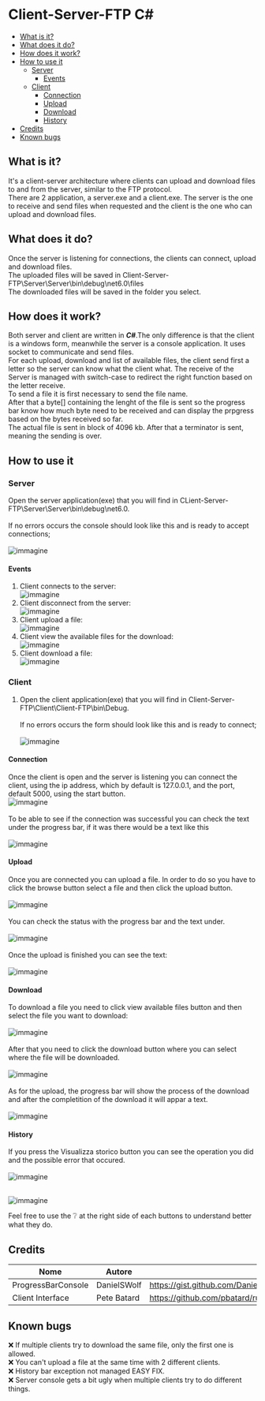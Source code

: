 # Client-Server-FTP C#
- [What is it?](#what-is-it-)
- [What does it do?](#what-does-it-do-)
- [How does it work?](#how-does-it-work-)
- [How to use it](#how-to-use-it)
  * [Server](#server)
    + [Events](#events)
  * [Client](#client)
    + [Connection](#connection)
    + [Upload](#upload)
    + [Download](#download)
    + [History](#history)
- [Credits](#credits)
- [Known bugs](#known-bugs)

## What is it?
It's a client-server architecture where clients can upload and download files to and from the server, similar to the FTP protocol. <br>
There are 2 application, a server.exe and a client.exe. The server is the one to receive and send files when requested and the client is the one
who can upload and download files.

## What does it do?

Once the server is listening for connections, the clients can connect, upload and download files. <br>
The uploaded files will be saved in Client-Server-FTP\Server\Server\bin\debug\net6.0\files <br>
The downloaded files will be saved in the folder you select.

## How does it work?

Both server and client are written in ___C#___.The only difference is that the client is a windows form, meanwhile the server is a console application. It uses socket to communicate and send files.<br>
For each upload, download and list of available files, the client send first a letter so the server can know what the client what. The receive of the 
Server is managed with switch-case to redirect the right function based on the letter receive.<br>
To send a file it is first necessary to send the file name. <br>After that a byte[] containing the lenght of the file is sent so the progress bar know how much 
byte need to be received and can display the prpgress based on the bytes received so far. <br>
The actual file is sent in block of 4096 kb. After that a terminator is sent, meaning the sending is over.




## How to use it

### Server
Open the server application(exe) that you will find in CLient-Server-FTP\Server\Server\bin\debug\net6.0.<br><br>
If no errors occurs the console should look like this and is ready to accept connections;<br><br>
![immagine](https://user-images.githubusercontent.com/114228291/205443416-5f4a2595-648b-43d2-8513-800561568483.png)
#### Events
1. Client connects to the server: <br>
  ![immagine](https://user-images.githubusercontent.com/114228291/205443550-a13e4d11-38c2-4768-8287-03286fe58d6a.png)
2. Client disconnect from the server:<br>
![immagine](https://user-images.githubusercontent.com/114228291/205443587-1409c0d4-7b25-4490-b7e4-9a40fc1a145c.png)
3. Client upload a file: <br>
![immagine](https://user-images.githubusercontent.com/114228291/205443645-b29468c9-d2b9-46fc-a69f-7816818053b1.png)
4. Client view the available files for the download: <br>
![immagine](https://user-images.githubusercontent.com/114228291/205443758-569cb81f-6c08-4ca2-94e2-a0c7ce7e036d.png)
5. Client download a file: <br>
![immagine](https://user-images.githubusercontent.com/114228291/205443797-6b60812f-49eb-407e-a1f4-e3ab3bd77940.png)


### Client
1) Open the client application(exe) that you will find in Client-Server-FTP\Client\Client-FTP\bin\Debug.<br><br>
If no errors occurs the form should look like this and is ready to connect;<br><br>
![immagine](https://user-images.githubusercontent.com/114228291/205442738-02358ad6-0a90-475d-8de1-e2113983a6ee.png)

#### Connection
Once the client is open and the server is listening you can connect the client, using the ip address, which by default is 127.0.0.1, and the port, default 5000, using the start button.<br>
![immagine](https://user-images.githubusercontent.com/114228291/205442872-64153521-8b35-4fa1-9405-e78d2ca5abd2.png)<br><br>To be able to see if the connection was successful you can check the text under the progress bar, if it was there would be a text like this <br><br>
![immagine](https://user-images.githubusercontent.com/114228291/205443006-8ef7fbe9-1d61-461f-8ce7-3478bfd4e5fb.png)
#### Upload
Once you are connected you can upload a file. In order to do so you have to click the browse button select a file and then click the upload button. <br><br>
![immagine](https://user-images.githubusercontent.com/114228291/205444144-3d10163c-363b-443e-8a9f-c88fe79eb499.png)<br><br>
You can check the status with the progress bar and the text under.
<br> <br>
![immagine](https://user-images.githubusercontent.com/114228291/205444193-47cb6f52-7c5b-4de9-a37e-122dc34998ba.png)<br><br>
Once the upload is finished you can see the text: <br><br>
![immagine](https://user-images.githubusercontent.com/114228291/205444219-4fdf9e89-9bf4-4ed8-939a-c3a49d3ec41c.png)


#### Download

To download a file you need to click view available files button and then select the file you want to download: <br><br>
![immagine](https://user-images.githubusercontent.com/114228291/205444276-f9430ca4-24f8-40f2-8ce5-550724365105.png) <br><br>
After that you need to click the download button where you can select where the file will be downloaded. <br><br>
![immagine](https://user-images.githubusercontent.com/114228291/205444377-7aa3b87a-068e-4291-8154-3e8d35c81095.png)
<br><br>
As for the upload, the progress bar will show the process of the download and after the completition of the download it will appar a text. <br><br>
![immagine](https://user-images.githubusercontent.com/114228291/205444542-cabe7291-658d-4c4e-8dd1-a4821ffa17ad.png)

#### History
If you press the Visualizza storico button you can see the operation you did and the possible error that occured.<br><br>
![immagine](https://user-images.githubusercontent.com/114228291/205445021-7e357b82-7cb3-4b9d-a026-3dccdc497ab8.png)<br><br>

![immagine](https://user-images.githubusercontent.com/114228291/205444624-2dc1f65b-2feb-4cf5-a056-ae2ec77ed7dd.png)

Feel free to use the :grey_question: at the right side of each buttons to understand better what they do.


## Credits
| Nome              | Autore                | Link                                                                  |
| ---------------   | --------------------- | --------------------------------------------------------------------- |
| ProgressBarConsole| DanielSWolf           | https://gist.github.com/DanielSWolf/0ab6a96899cc5377bf54              |
| Client Interface | Pete Batard         | https://github.com/pbatard/rufus            |


## Known bugs

:x: If multiple clients try to download the same file, only the first one is allowed.<br>
:x: You can't upload a file at the same time with 2 different clients. <br>
:x: History bar exception not managed EASY FIX.<br>
:x: Server console gets a bit ugly when multiple clients try to do different things. <br>


